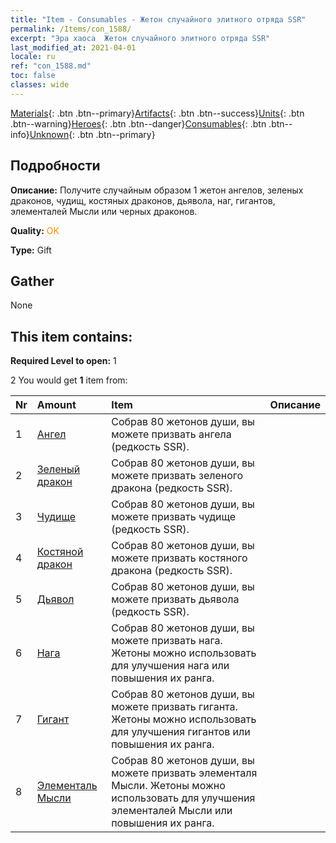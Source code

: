 ```yaml
---
title: "Item - Consumables - Жетон случайного элитного отряда SSR"
permalink: /Items/con_1588/
excerpt: "Эра хаоса  Жетон случайного элитного отряда SSR"
last_modified_at: 2021-04-01
locale: ru
ref: "con_1588.md"
toc: false
classes: wide
---
```

 [Materials](/ru/Items/){: .btn .btn--primary}[Artifacts](/ru/Items/Artifacts/){: .btn .btn--success}[Units](/ru/Items/Units/){: .btn .btn--warning}[Heroes](/ru/Items/Heroes/){: .btn .btn--danger}[Consumables](/ru/Items/Consumables/){: .btn .btn--info}[Unknown](/ru/Items/Unknown/){: .btn .btn--primary}

## Подробности
 **Описание:** Получите случайным образом 1 жетон ангелов, зеленых драконов, чудищ, костяных драконов, дьявола, наг, гигантов, элементалей Мысли или черных драконов.

 **Quality:** <span style="color: #FF8C00">OK</span>

 **Type:** Gift

## Gather

  None

## This item contains:

 **Required Level to open:** 1

 2 You would get **1** item  from:

  | Nr | Amount |     Item    | Описание |
  |:---|:-------|:------------|:-----------:|
  | 1 | [Ангел](/ru/Items/unt_196/) | Собрав 80 жетонов души, вы можете призвать ангела (редкость SSR). | 
  | 2 | [Зеленый дракон](/ru/Items/unt_205/) | Собрав 80 жетонов души, вы можете призвать зеленого дракона (редкость SSR). | 
  | 3 | [Чудище](/ru/Items/unt_223/) | Собрав 80 жетонов души, вы можете призвать чудище (редкость SSR). | 
  | 4 | [Костяной дракон](/ru/Items/unt_214/) | Собрав 80 жетонов души, вы можете призвать костяного дракона (редкость SSR). | 
  | 5 | [Дьявол](/ru/Items/unt_232/) | Собрав 80 жетонов души, вы можете призвать дьявола (редкость SSR). | 
  | 6 | [Нага](/ru/Items/unt_240/) | Собрав 80 жетонов души, вы можете призвать нага. Жетоны можно использовать для улучшения нага или повышения их ранга. | 
  | 7 | [Гигант](/ru/Items/unt_241/) | Собрав 80 жетонов души, вы можете призвать гиганта. Жетоны можно использовать для улучшения гигантов или повышения их ранга. | 
  | 8 | [Элементаль Мысли](/ru/Items/unt_267/) | Собрав 80 жетонов души, вы можете призвать элементаля Мысли. Жетоны можно использовать для улучшения элементалей Мысли или повышения их ранга. | 

